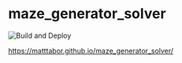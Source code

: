 # maze_generator_solver

![Build and Deploy](https://github.com/matttabor/maze_generator_solver/workflows/Build%20and%20Deploy/badge.svg)

https://matttabor.github.io/maze_generator_solver/


